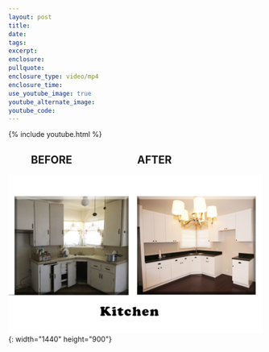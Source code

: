 ```yaml
---
layout: post
title:
date:
tags:
excerpt:
enclosure:
pullquote:
enclosure_type: video/mp4
enclosure_time:
use_youtube_image: true
youtube_alternate_image:
youtube_code:
---
```


{% include youtube.html %}

## &nbsp; &nbsp; &nbsp; &nbsp; &nbsp;BEFORE&nbsp; &nbsp; &nbsp; &nbsp; &nbsp; &nbsp; &nbsp; &nbsp; &nbsp; &nbsp; &nbsp; &nbsp; &nbsp; AFTER

![](/uploads/before-after.jpg){: width="1440" height="900"}